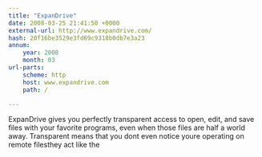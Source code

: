 ```yaml
---
title: "ExpanDrive"
date: 2008-03-25 21:41:50 +0000
external-url: http://www.expandrive.com/
hash: 20f16be3529e3fd69c9318b0db7e3a23
annum:
    year: 2008
    month: 03
url-parts:
    scheme: http
    host: www.expandrive.com
    path: /

---
```


ExpanDrive gives you perfectly transparent access to open, edit, and save files with your favorite programs, even when those files are half a world away. Transparent means that you dont even notice youre operating on remote filesthey act like the
